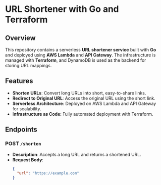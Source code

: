 # URL Shortener with Go and Terraform

## Overview
This repository contains a serverless **URL shortener service** built with **Go** and deployed using **AWS Lambda** and **API Gateway**. The infrastructure is managed with **Terraform**, and DynamoDB is used as the backend for storing URL mappings.

## Features
- **Shorten URLs**: Convert long URLs into short, easy-to-share links.
- **Redirect to Original URL**: Access the original URL using the short link.
- **Serverless Architecture**: Deployed on AWS Lambda and API Gateway for scalability.
- **Infrastructure as Code**: Fully automated deployment with Terraform.

## Endpoints
### POST `/shorten`
- **Description**: Accepts a long URL and returns a shortened URL.
- **Request Body**:
  ```json
  {
    "url": "https://example.com"
  }
